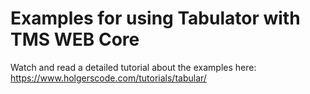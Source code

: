 # Examples for using Tabulator with TMS WEB Core

Watch and read a detailed tutorial about the examples here: https://www.holgerscode.com/tutorials/tabular/
